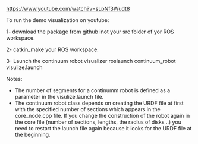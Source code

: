 
https://www.youtube.com/watch?v=sLpNf3Wudt8

To run the demo visualization on youtube:

1- download the package from github inot your src folder of yor ROS workspace.

2- catkin_make your ROS workspace.

3- Launch the continuum robot visualizer
roslaunch continuum_robot visulize.launch

Notes:
- The number of segments for a continumm robot is defined as a parameter in the visulize.launch file.
- The continuum robot class depends on creating the URDF file at first with the specified number of sections which appears in the core_node.cpp file. If you change the construction of the robot again in the core file (number of sections, lengths, the radius of disks ..) you need to restart the launch file again because it looks for the URDF file at the beginning.


